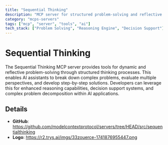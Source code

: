 ```yaml
---
title: "Sequential Thinking"
description: "MCP server for structured problem-solving and reflective reasoning processes."
category: "mcps-servers"
tags: ["mcp", "server", "tools", "ai"]
tech_stack: ["Problem Solving", "Reasoning Engine", "Decision Support"]
---
```


# Sequential Thinking

The Sequential Thinking MCP server provides tools for dynamic and reflective problem-solving through structured thinking processes. This enables AI assistants to break down complex problems, evaluate multiple perspectives, and develop step-by-step solutions. Developers can leverage this for enhanced reasoning capabilities, decision support systems, and complex problem decomposition within AI applications.

## Details

- **GitHub**: https://github.com/modelcontextprotocol/servers/tree/HEAD/src/sequentialthinking
- **Logo**: https://r2.trys.ai/imgs/33zouerce-1741876955447.png
